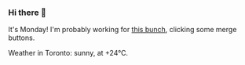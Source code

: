 ### Hi there :wave:

It's Monday! I'm probably working for [this bunch](https://github.com/kohofinancial), clicking some merge buttons.

Weather in Toronto: sunny, at +24°C.
